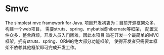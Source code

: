 # Smvc
The simplest mvc framework for Java.
项目开发初衷为：目前开源框架众多，构建一个web项目，
需要struts、spring、mybatis或hibernate等框架，
配置文件众多，整合麻烦，开发人员入门困难，因此本项目
旨在开发一个最简单的MVC框架，拥有struts、spring、ORM的绝大部分功能框架，
使得开发者只需要本框架不依赖其他框架即可完成开发工作。
